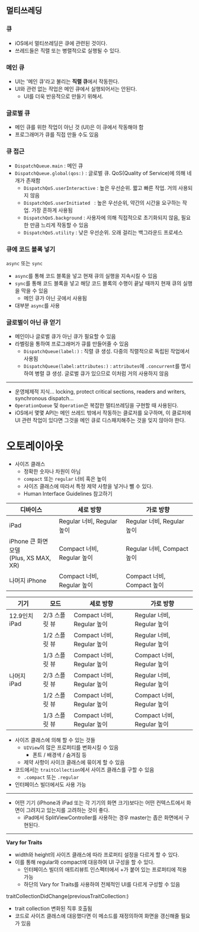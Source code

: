 ## 멀티쓰레딩

### 큐

- iOS에서 멀티쓰레딩은 큐에 관련된 것이다.
- 쓰레드들은 직렬 또는 병렬적으로 실행될 수 있다.

### 메인 큐

- UI는 '메인 큐'라고 불리는 **직렬 큐**에서 작동한다.
- UI와 관련 없는 작업은 메인 큐에서 실행되어서는 안된다.
  - UI를 더욱 반응적으로 만들기 위해서.

### 글로벌 큐

- 메인 큐를 위한 작업이 아닌 것 (UI)은 이 큐에서 작동해야 함
- 프로그래머가 큐를 직접 만들 수도 있음

### 큐 접근

- `DispatchQueue.main` : 메인 큐
- `DispatchQueue.global(qos:)` : 글로벌 큐. QoS(Quality of Service)에 의해 네 개가 존재함
  - `DispatchQoS.userInteractive` : 높은 우선순위. 짧고 빠른 작업. 거의 사용되지 않음
  - `DispatchQoS.userInitiated ` : 높은 우선순위, 약간의 시간을 요구하는 작업. 가장 흔하게 사용됨
  - `DispatchQoS.background` : 사용자에 의해 직접적으로 초기화되지 않음, 필요한 만큼 느리게 작동할 수 있음
  - `DispatchQoS.utility` : 낮은 우선순위. 오래 걸리는 백그라운드 프로세스

### 큐에 코드 블록 넣기

`async` 또는 `sync`

- `async`를 통해 코드 블록을 넣고 현재 큐의 실행을 지속시킬 수 있음
- `sync`를 통해 코드 블록을 넣고 해당 코드 블록의 수행이 끝날 때까지 현재 큐의 실행을 막을 수 있음
  - 메인 큐가 아닌 곳에서 사용됨
- 대부분 `async`를 사용

### 글로벌이 아닌 큐 얻기

- 메인이나 글로벌 큐가 아닌 큐가 필요할 수 있음
- 라벨링을 통하여 프로그래머가 큐를 만들어줄 수 있음
  - `DispatchQueue(label:)` : 직렬 큐 생성. 다중의 직렬적으로 독립된 작업에서 사용됨
  - `DispatchQueue(label:attributes:)` : `attributes`에 `.concurrent`를 명시하여 병렬 큐 생성. 글로벌 큐가 있으므로 이처럼 거의 사용하지 않음

---

- 운영체제적 지식... locking, protect critical sections, readers and writers, synchronous dispatch...
- `OperationQueue` 및 `Operation`은 복잡한 멀티쓰레딩을 구현할 때 사용된다.
- iOS에서 몇몇 API는 메인 쓰레드 밖에서 작동하는 클로저를 요구하며, 이 클로저에 UI 관련 작업이 있다면 그것을 메인 큐로 디스패치해주는 것을 잊지 않아야 한다.

# 오토레이아웃

- 사이즈 클래스
  - 정확한 숫자나 차원이 아님
  - `compact` 또는 `regular` 너비 혹은 높이
  - 사이즈 클래스에 따라서 특정 제약 사항을 넣거나 뺄 수 있다.
  - Human Interface Guidelines 참고하기

| 디바이스                                    | 세로 방향                  | 가로 방향                  |
| ------------------------------------------- | -------------------------- | -------------------------- |
| iPad                                        | Regular 너비, Regular 높이 | Regular 너비, Regular 높이 |
| iPhone 큰 화면 모델<br />(Plus, XS MAX, XR) | Compact 너비, Regular 높이 | Regular 너비, Compact 높이 |
| 나머지 iPhone                               | Compact 너비, Regular 높이 | Compact 너비, Compact 높이 |

| 기기          | 모드          | 세로 방향                  | 가로 방향                  |
| ------------- | ------------- | -------------------------- | -------------------------- |
| 12.9인치 iPad | 2/3 스플릿 뷰 | Compact 너비, Regular 높이 | Regular 너비, Regular 높이 |
|               | 1/2 스플릿 뷰 | Compact 너비, Regular 높이 | Regular 너비, Regular 높이 |
|               | 1/3 스플릿 뷰 | Compact 너비, Regular 높이 | Compact 너비, Regular 높이 |
| 나머지 iPad   | 2/3 스플릿 뷰 | Compact 너비, Regular 높이 | Regular 너비, Regular 높이 |
|               | 1/2 스플릿 뷰 | Compact 너비, Regular 높이 | Compact 너비, Regular 높이 |
|               | 1/3 스플릿 뷰 | Compact 너비, Regular 높이 | Compact 너비, Regular 높이 |

- 사이즈 클래스에 의해 할 수 있는 것들
  - `UIView`의 많은 프로퍼티를 변화시킬 수 있음
    - 폰트 / 배경색 / 숨겨짐 등
  - 제약 사항이 사이크 클래스에 묶이게 할 수 있음
- 코드에서는 `traitCollection`에서 사이즈 클래스를 구할 수 있음
  - `.compact` 또는 `.regular`
- 인터페이스 빌더에서도 사용 가능

---

- 어떤 기기 (iPhone과 iPad 또는 각 기기의 화면 크기)보다는 어떤 컨텍스트에서 화면이 그려지고 있는지를 고려하는 것이 좋다.
  - iPad에서 SplitViewController를 사용하는 경우 master는 좁은 화면에서 구현된다.

---

**Vary for Traits**

- width와 height의 사이즈 클래스에 따라 프로퍼티 설정을 다르게 할 수 있다.
- 이를 통해 regular와 compact에 대응하여 UI 구성을 할 수 있다.
  - 인터페이스 빌더의 애트리뷰트 인스펙터에서 +가 붙어 있는 프로퍼티에 적용 가능
  - 하단의 Vary for Traits를 사용하여 전체적인 UI를 다르게 구성할 수 있음

traitCollectionDidChange(previousTraitCollection:)

- trait collection 변화된 직후 호출됨
- 코드로 사이즈 클래스에 대응했다면 이 메소드를 재정의하여 화면을 갱신해줄 필요가 있음